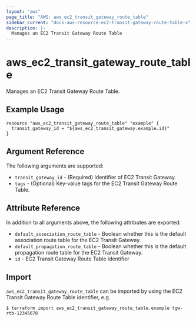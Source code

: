 ```yaml
---
layout: "aws"
page_title: "AWS: aws_ec2_transit_gateway_route_table"
sidebar_current: "docs-aws-resource-ec2-transit-gateway-route-table-x"
description: |-
  Manages an EC2 Transit Gateway Route Table
---
```


# aws_ec2_transit_gateway_route_table

Manages an EC2 Transit Gateway Route Table.

## Example Usage

```hcl
resource "aws_ec2_transit_gateway_route_table" "example" {
  transit_gateway_id = "${aws_ec2_transit_gateway.example.id}"
}
```

## Argument Reference

The following arguments are supported:

* `transit_gateway_id` - (Required) Identifier of EC2 Transit Gateway.
* `tags` - (Optional) Key-value tags for the EC2 Transit Gateway Route Table.

## Attribute Reference

In addition to all arguments above, the following attributes are exported:

* `default_association_route_table` - Boolean whether this is the default association route table for the EC2 Transit Gateway.
* `default_propagation_route_table` - Boolean whether this is the default propagation route table for the EC2 Transit Gateway.
* `id` - EC2 Transit Gateway Route Table identifier

## Import

`aws_ec2_transit_gateway_route_table` can be imported by using the EC2 Transit Gateway Route Table identifier, e.g.

```
$ terraform import aws_ec2_transit_gateway_route_table.example tgw-rtb-12345678
```
